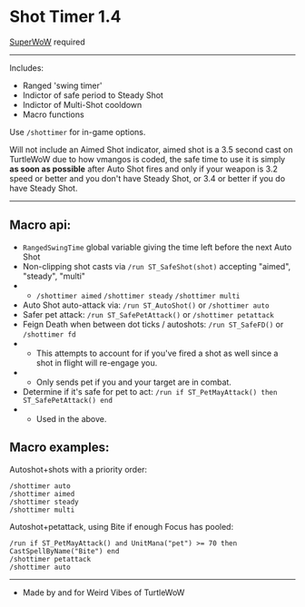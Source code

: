 Shot Timer 1.4
===
[SuperWoW](https://github.com/balakethelock/SuperWoW/) required  
___

Includes:
* Ranged 'swing timer'
* Indictor of safe period to Steady Shot
* Indictor of Multi-Shot cooldown
* Macro functions

Use `/shottimer` for in-game options.

Will not include an Aimed Shot indicator, aimed shot is a 3.5 second cast on TurtleWoW due to how vmangos is coded, the safe time to use it is simply **as soon as possible** after Auto Shot fires and only if your weapon is 3.2 speed or better and you don't have Steady Shot, or 3.4 or better if you do have Steady Shot.  
___
Macro api:
---
* `RangedSwingTime` global variable giving the time left before the next Auto Shot
* Non-clipping shot casts via `/run ST_SafeShot(shot)` accepting "aimed", "steady", "multi"
* * `/shottimer aimed` `/shottimer steady` `/shottimer multi`
* Auto Shot auto-attack via: `/run ST_AutoShot()` or `/shottimer auto`
* Safer pet attack: `/run ST_SafePetAttack()` or `/shottimer petattack`
* Feign Death when between dot ticks / autoshots: `/run ST_SafeFD()` or `/shottimer fd`
* * This attempts to account for if you've fired a shot as well since a shot in flight will re-engage you.
* * Only sends pet if you and your target are in combat.
* Determine if it's safe for pet to act: `/run if ST_PetMayAttack() then ST_SafePetAttack() end`
* * Used in the above.

Macro examples:
---
Autoshot+shots with a priority order:
```
/shottimer auto
/shottimer aimed
/shottimer steady
/shottimer multi
```
Autoshot+petattack, using Bite if enough Focus has pooled:
```
/run if ST_PetMayAttack() and UnitMana("pet") >= 70 then CastSpellByName("Bite") end
/shottimer petattack
/shottimer auto
```

___
* Made by and for Weird Vibes of TurtleWoW